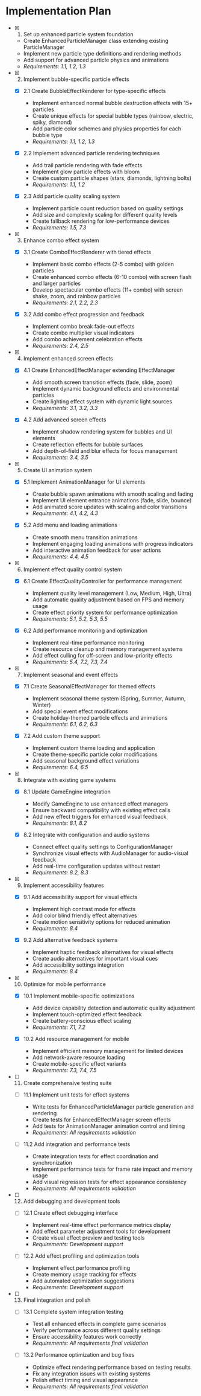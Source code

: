 # Implementation Plan

- [x] 1. Set up enhanced particle system foundation
  - Create EnhancedParticleManager class extending existing ParticleManager
  - Implement new particle type definitions and rendering methods
  - Add support for advanced particle physics and animations
  - _Requirements: 1.1, 1.2, 1.3_

- [x] 2. Implement bubble-specific particle effects
  - [x] 2.1 Create BubbleEffectRenderer for type-specific effects
    - Implement enhanced normal bubble destruction effects with 15+ particles
    - Create unique effects for special bubble types (rainbow, electric, spiky, diamond)
    - Add particle color schemes and physics properties for each bubble type
    - _Requirements: 1.1, 1.2, 1.3_

  - [x] 2.2 Implement advanced particle rendering techniques
    - Add trail particle rendering with fade effects
    - Implement glow particle effects with bloom
    - Create custom particle shapes (stars, diamonds, lightning bolts)
    - _Requirements: 1.1, 1.2_

  - [x] 2.3 Add particle quality scaling system
    - Implement particle count reduction based on quality settings
    - Add size and complexity scaling for different quality levels
    - Create fallback rendering for low-performance devices
    - _Requirements: 1.5, 7.3_

- [x] 3. Enhance combo effect system
  - [x] 3.1 Create ComboEffectRenderer with tiered effects
    - Implement basic combo effects (2-5 combo) with golden particles
    - Create enhanced combo effects (6-10 combo) with screen flash and larger particles
    - Develop spectacular combo effects (11+ combo) with screen shake, zoom, and rainbow particles
    - _Requirements: 2.1, 2.2, 2.3_

  - [x] 3.2 Add combo effect progression and feedback
    - Implement combo break fade-out effects
    - Create combo multiplier visual indicators
    - Add combo achievement celebration effects
    - _Requirements: 2.4, 2.5_

- [x] 4. Implement enhanced screen effects
  - [x] 4.1 Create EnhancedEffectManager extending EffectManager
    - Add smooth screen transition effects (fade, slide, zoom)
    - Implement dynamic background effects and environmental particles
    - Create lighting effect system with dynamic light sources
    - _Requirements: 3.1, 3.2, 3.3_

  - [x] 4.2 Add advanced screen effects
    - Implement shadow rendering system for bubbles and UI elements
    - Create reflection effects for bubble surfaces
    - Add depth-of-field and blur effects for focus management
    - _Requirements: 3.4, 3.5_

- [x] 5. Create UI animation system
  - [x] 5.1 Implement AnimationManager for UI elements
    - Create bubble spawn animations with smooth scaling and fading
    - Implement UI element entrance animations (fade, slide, bounce)
    - Add animated score updates with scaling and color transitions
    - _Requirements: 4.1, 4.2, 4.3_

  - [x] 5.2 Add menu and loading animations
    - Create smooth menu transition animations
    - Implement engaging loading animations with progress indicators
    - Add interactive animation feedback for user actions
    - _Requirements: 4.4, 4.5_

- [x] 6. Implement effect quality control system
  - [x] 6.1 Create EffectQualityController for performance management
    - Implement quality level management (Low, Medium, High, Ultra)
    - Add automatic quality adjustment based on FPS and memory usage
    - Create effect priority system for performance optimization
    - _Requirements: 5.1, 5.2, 5.3, 5.5_

  - [x] 6.2 Add performance monitoring and optimization
    - Implement real-time performance monitoring
    - Create resource cleanup and memory management systems
    - Add effect culling for off-screen and low-priority effects
    - _Requirements: 5.4, 7.2, 7.3, 7.4_

- [x] 7. Implement seasonal and event effects
  - [x] 7.1 Create SeasonalEffectManager for themed effects
    - Implement seasonal theme system (Spring, Summer, Autumn, Winter)
    - Add special event effect modifications
    - Create holiday-themed particle effects and animations
    - _Requirements: 6.1, 6.2, 6.3_

  - [x] 7.2 Add custom theme support
    - Implement custom theme loading and application
    - Create theme-specific particle color modifications
    - Add seasonal background effect variations
    - _Requirements: 6.4, 6.5_

- [x] 8. Integrate with existing game systems
  - [x] 8.1 Update GameEngine integration
    - Modify GameEngine to use enhanced effect managers
    - Ensure backward compatibility with existing effect calls
    - Add new effect triggers for enhanced visual feedback
    - _Requirements: 8.1, 8.2_

  - [x] 8.2 Integrate with configuration and audio systems
    - Connect effect quality settings to ConfigurationManager
    - Synchronize visual effects with AudioManager for audio-visual feedback
    - Add real-time configuration updates without restart
    - _Requirements: 8.2, 8.3_

- [x] 9. Implement accessibility features
  - [x] 9.1 Add accessibility support for visual effects
    - Implement high contrast mode for effects
    - Add color blind friendly effect alternatives
    - Create motion sensitivity options for reduced animation
    - _Requirements: 8.4_

  - [x] 9.2 Add alternative feedback systems
    - Implement haptic feedback alternatives for visual effects
    - Create audio alternatives for important visual cues
    - Add accessibility settings integration
    - _Requirements: 8.4_

- [x] 10. Optimize for mobile performance
  - [x] 10.1 Implement mobile-specific optimizations
    - Add device capability detection and automatic quality adjustment
    - Implement touch-optimized effect feedback
    - Create battery-conscious effect scaling
    - _Requirements: 7.1, 7.2_

  - [x] 10.2 Add resource management for mobile
    - Implement efficient memory management for limited devices
    - Add network-aware resource loading
    - Create mobile-specific effect variants
    - _Requirements: 7.3, 7.4, 7.5_

- [ ] 11. Create comprehensive testing suite
  - [ ] 11.1 Implement unit tests for effect systems
    - Write tests for EnhancedParticleManager particle generation and rendering
    - Create tests for EnhancedEffectManager screen effects
    - Add tests for AnimationManager animation control and timing
    - _Requirements: All requirements validation_

  - [ ] 11.2 Add integration and performance tests
    - Create integration tests for effect coordination and synchronization
    - Implement performance tests for frame rate impact and memory usage
    - Add visual regression tests for effect appearance consistency
    - _Requirements: All requirements validation_

- [ ] 12. Add debugging and development tools
  - [ ] 12.1 Create effect debugging interface
    - Implement real-time effect performance metrics display
    - Add effect parameter adjustment tools for development
    - Create visual effect preview and testing tools
    - _Requirements: Development support_

  - [ ] 12.2 Add effect profiling and optimization tools
    - Implement effect performance profiling
    - Create memory usage tracking for effects
    - Add automated optimization suggestions
    - _Requirements: Development support_

- [ ] 13. Final integration and polish
  - [ ] 13.1 Complete system integration testing
    - Test all enhanced effects in complete game scenarios
    - Verify performance across different quality settings
    - Ensure accessibility features work correctly
    - _Requirements: All requirements final validation_

  - [ ] 13.2 Performance optimization and bug fixes
    - Optimize effect rendering performance based on testing results
    - Fix any integration issues with existing systems
    - Polish effect timing and visual appearance
    - _Requirements: All requirements final validation_